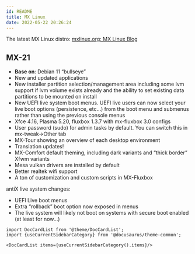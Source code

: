 ```yaml
---
id: README
title: MX Linux
date: 2022-05-22 20:26:24
---
```


The latest MX Linux distro: <a href='https://mxlinux.org/mx-linux-blog/' class='external'>mxlinux.org: MX Linux Blog</a>

## MX-21

- **Base on**: Debian 11 “bullseye”
- New and updated applications
- New installer partition selection/management area including some lvm support if lvm volume exists already and the ability to set existing data partitions to be mounted on install
- New UEFI live system boot menus. UEFI live users can now select your live boot options (persistence, etc…) from the boot menu and submenus rather than using the previous console menus
- Xfce 4.16, Plasma 5.20, fluxbox 1.3.7 with mx-fluxbox 3.0 configs
- User password (sudo) for admin tasks by default. You can switch this in mx-tweak->Other tab
- MX-Tour showing an overview of each desktop environment
- Translation updates!
- MX-Comfort default theming, including dark variants and “thick border” Xfwm variants
- Mesa vulkan drivers are installed by default
- Better realtek wifi support
- A ton of customization and custom scripts in MX-Fluxbox

antiX live system changes:

- UEFI Live boot menus
- Extra “rollback” boot option now exposed in menus
- The live system will likely not boot on systems with secure boot enabled (at least for now…)

```mdx-code-block
import DocCardList from '@theme/DocCardList';
import {useCurrentSidebarCategory} from '@docusaurus/theme-common';

<DocCardList items={useCurrentSidebarCategory().items}/>
```
